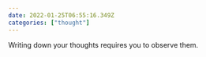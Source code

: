 ```yaml
---
date: 2022-01-25T06:55:16.349Z
categories: ["thought"]
---
```

Writing down your thoughts requires you to observe them.
